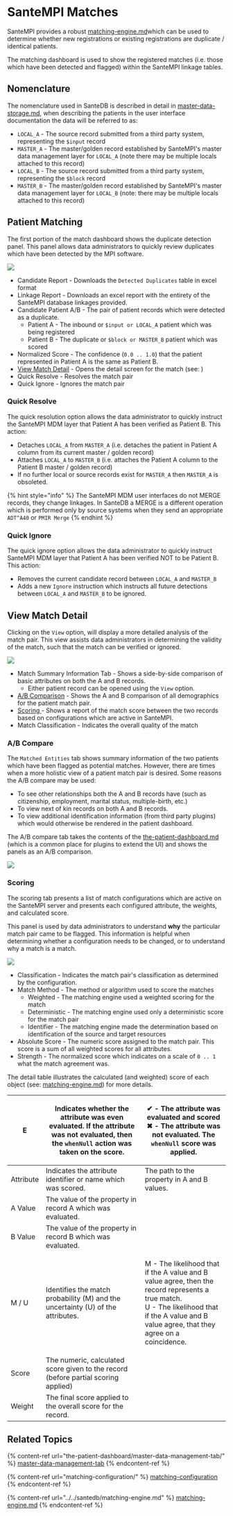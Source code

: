 # SanteMPI Matches

SanteMPI provides a robust [matching-engine.md](../../santedb/matching-engine.md "mention")which can be used to determine whether new registrations or existing registrations are duplicate / identical patients.&#x20;

The matching dashboard is used to show the registered matches (i.e. those which have been detected and flagged) within the SanteMPI linkage tables.&#x20;

## Nomenclature

The nomenclature used in SanteDB is described in detail in [master-data-storage.md](../../santedb/data-storage-patterns/master-data-storage.md "mention"), when describing the patients in the user interface documentation the data will be referred to as:

* `LOCAL_A` - The source record submitted from a third party system, representing the `$input` record
* `MASTER_A` - The master/golden record established by SanteMPI's master data management layer for `LOCAL_A` (note there may be multiple locals attached to this record)
* `LOCAL_B` - The source record submitted from a third party system, representing the `$block` record
* `MASTER_B` - The master/golden record established by SanteMPI's master data management layer for `LOCAL_B` (note: there may be multiple locals attached to this record)

## Patient Matching

The first portion of the match dashboard shows the duplicate detection panel. This panel allows data administrators to quickly review duplicates which have been detected by the MPI software.

![](<../../.gitbook/assets/image (438) (1) (1) (1) (1).png>)

* Candidate Report - Downloads the `Detected Duplicates` table in excel format
* Linkage Report - Downloads an excel report with the entirety of the SanteMPI database linkages provided.
* Candidate Patient A/B - The pair of patient records which were detected as a duplicate.
  * Patient A - The inbound or `$input or LOCAL_A` patient which was being registered
  * Patient B - The duplicate or `$block or MASTER_B` patient which was scored
* Normalized Score - The confidence (`0.0 .. 1.0`) that the patient represented in Patient A is the same as Patient B.
* [View Match Detail](santempi-matches.md#undefined) - Opens the detail screen for the match (see: )
* Quick Resolve - Resolves the match pair
* Quick Ignore - Ignores the match pair

### Quick Resolve

The quick resolution option allows the data administrator to quickly instruct the SanteMPI MDM layer that Patient A has been verified as Patient B. This action:

* Detaches `LOCAL_A` from `MASTER_A` (i.e. detaches the patient in Patient A column from its current master / golden record)
* Attaches `LOCAL_A` to `MASTER_B` (i.e. attaches the Patient A column to the Patient B master / golden record)
* If no further local or source records exist for `MASTER_A` then `MASTER_A` is obsoleted.

{% hint style="info" %}
The SanteMPI MDM user interfaces do not MERGE records, they change linkages. In SanteDB a MERGE is a different operation which is performed only by source systems when they send an appropriate `ADT^A40` or `PMIR Merge`
{% endhint %}

### Quick Ignore

The quick ignore option allows the data administrator to quickly instruct SanteMPI MDM layer that Patient A has been verified NOT to be Patient B. This action:

* Removes the current candidate record between `LOCAL_A` and `MASTER_B`
* Adds a new `Ignore` instruction which instructs all future detections between `LOCAL_A` and `MASTER_B` to be ignored.

## View Match Detail

Clicking on the `View` option, will display a more detailed analysis of the match pair. This view assists data administrators in determining the validity of the match, such that the match can be verified or ignored.

![](<../../.gitbook/assets/image (430) (1) (1) (1) (1).png>)

* Match Summary Information Tab - Shows a side-by-side comparison of basic attributes on both the A and B records.
  * Either patient record can be opened using the `View` option.
* [A/B Comparison](santempi-matches.md#a-b-compare) - Shows the A and B comparison of all demographics for the patient match pair.
* [Scoring ](santempi-matches.md#undefined)- Shows a report of the match score between the two records based on configurations which are active in SanteMPI.
* Match Classification - Indicates the overall quality of the match

### A/B Compare

The `Matched Entities` tab shows summary information of the two patients which have been flagged as potential matches. However, there are times when a more holistic view of a patient match pair is desired. Some reasons the A/B compare may be used:

* To see other relationships both the A and B records have (such as citizenship, employment, marital status, multiple-birth, etc.)
* To view next of kin records on both A and B records.
* &#x20;To view additional identification information (from third party plugins) which would otherwise be rendered in the patient dashboard.

The A/B compare tab takes the contents of the [the-patient-dashboard.md](../../santempi/the-patient-dashboard.md "mention") (which is a common place for plugins to extend the UI) and shows the panels as an A/B comparison.

![](<../../.gitbook/assets/image (439) (1) (1) (1) (1).png>)

### Scoring

The scoring tab presents a list of match configurations which are active on the SanteMPI server and presents each configured attribute, the weights, and calculated score.&#x20;

This panel is used by data administrators to understand **why** the particular match pair came to be flagged. This information is helpful when determining whether a configuration needs to be changed, or to understand why a match is a match.

![](<../../.gitbook/assets/image (418).png>)

* Classification - Indicates the match pair's classification as determined by the configuration.
* Match Method - The method or algorithm used to score the matches&#x20;
  * Weighted - The matching engine used a weighted scoring for the match
  * Deterministic - The matching engine used only a deterministic score for the match pair
  * Identifier - The matching engine made the determination based on identification of the source and target resources
* Absolute Score - The numeric score assigned to the match pair. This score is a sum of all weighted scores for all attributes.
* Strength - The normalized score which indicates on a scale of `0 .. 1` what the match agreement was.

The detail table illustrates the calculated (and weighted) score of each object (see: [matching-engine.md](../../santedb/matching-engine.md "mention")) for more details.

| E         | Indicates whether the attribute was even evaluated. If the attribute was not evaluated, then the `whenNull` action was taken on the score. | <p><span data-gb-custom-inline data-tag="emoji" data-code="2714">✔</span> - The attribute was evaluated and scored<br><span data-gb-custom-inline data-tag="emoji" data-code="2716">✖</span> - The attribute was not evaluated. The <code>whenNull</code> score was applied.</p> |
| --------- | ------------------------------------------------------------------------------------------------------------------------------------------ | -------------------------------------------------------------------------------------------------------------------------------------------------------------------------------------------------------------------------------------------------------------------------------- |
| Attribute | Indicates the attribute identifier or name which was scored.                                                                               | The path to the property in A and B values.                                                                                                                                                                                                                                      |
| A Value   | The value of the property in record A which was evaluated.                                                                                 |                                                                                                                                                                                                                                                                                  |
| B Value   | The value of the property in record B which was evaluated.                                                                                 |                                                                                                                                                                                                                                                                                  |
| M / U     | Identifies the match probability (M) and the uncertainty (U) of the attributes.                                                            | <p>M - The likelihood that if the A value and B value agree, then the record represents a true match.<br>U - The likelihood that if the A value and B value agree, that they agree on a coincidence.</p>                                                                         |
| Score     | The numeric, calculated score given to the record (before partial scoring applied)                                                         |                                                                                                                                                                                                                                                                                  |
| Weight    | The final score applied to the overall score for the record.                                                                               |                                                                                                                                                                                                                                                                                  |

## Related Topics

{% content-ref url="the-patient-dashboard/master-data-management-tab/" %}
[master-data-management-tab](the-patient-dashboard/master-data-management-tab/)
{% endcontent-ref %}

{% content-ref url="matching-configuration/" %}
[matching-configuration](matching-configuration/)
{% endcontent-ref %}

{% content-ref url="../../santedb/matching-engine.md" %}
[matching-engine.md](../../santedb/matching-engine.md)
{% endcontent-ref %}
